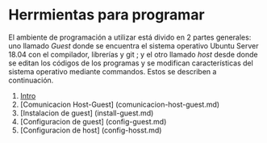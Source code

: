 # Herrmientas para programar

El ambiente de programación a utilizar está divido en 2 partes generales: uno llamado _Guest_ donde se encuentra el sistema operativo Ubuntu Server 18.04 con el compilador, librerías y git ; y el otro llamado _host_ desde donde se editan los códigos de los programas y se modifican características del sistema operativo mediante commandos. Estos se describen a continuación.

1. [Intro](Introducción.md)
2. [Comunicacion Host-Guest] (comunicacion-host-guest.md)
3. [Instalacion de guest] (install-guest.md)
4. [Configuracion de guest] (config-guest.md)
5. [Configuracion de host] (config-hosst.md)

